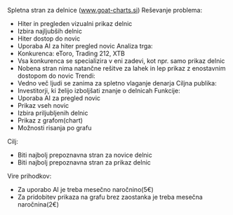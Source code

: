 Spletna stran za delnice (www.goat-charts.si)
Reševanje problema:
- Hiter in pregleden vizualni prikaz delnic
- Izbira najljubših delnic
- Hiter dostop do novic
- Uporaba AI za hiter pregled novic
Analiza trga:
- Konkurenca: eToro, Trading 212, XTB
- Vsa konkurenca se specializira v eni zadevi, kot npr. samo prikaz delnic
- Nobena stran nima natančne rešitve za lahek in lep prikaz z enostavnim dostopom do novic
Trendi:
- Vedno več ljudi se zanima za spletno vlaganje denarja
Ciljna publika:
- Investitorji, ki želijo izboljšati znanje o delnicah
Funkcije:
- Uporaba AI za pregled novic
- Prikaz vseh novic
- Izbira priljubljenih delnic
- Prikaz z grafom(chart)
- Možnosti risanja po grafu

Cilj:
- Biti najbolj prepoznavna stran za novice delnic
- Biti najbolj prepoznavna stran za prikaz delnic

Vire prihodkov:
- Za uporabo AI je treba mesečno naročnino(5€)
- Za pridobitev prikaza na grafu brez zaostanka je treba mesečna naročnina(2€)

